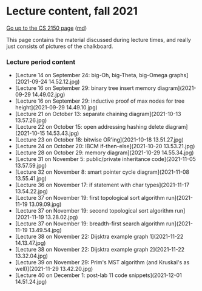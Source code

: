 Lecture content, fall 2021
==========================

[Go up to the CS 2150 page](../index.html) ([md](../index.md))

This page contains the material discussed during lecture times, and really just consists of pictures of the chalkboard.

### Lecture period content

- [Lecture 14 on September 24: big-Oh, big-Theta, big-Omega graphs](2021-09-24 14.52.12.jpg)
- [Lecture 16 on September 29: binary tree insert memory diagram](2021-09-29 14.49.02.jpg)
- [Lecture 16 on September 29: inductive proof of max nodes for tree height](2021-09-29 14.49.10.jpg)
- [Lecture 21 on October 13: separate chaining diagram](2021-10-13 13.57.26.jpg)
- [Lecture 22 on October 15: open addressing hashing delete diagram](2021-10-15 14.53.43.jpg)
- [Lecture 23 on October 18: bitwise OR'ing](2021-10-18 13.51.27.jpg)
- [Lecture 24 on October 20: IBCM if-then-else](2021-10-20 13.53.21.jpg)
- [Lecture 28 on October 29: memory diagram](2021-10-29 14.55.34.jpg)
- [Lecture 31 on November 5: public/private inheritance code](2021-11-05 13.57.59.jpg)
- [Lecture 32 on November 8: smart pointer cycle diagram](2021-11-08 13.55.41.jpg)
- [Lecture 36 on November 17: if statement with char types](2021-11-17 13.54.22.jpg)
- [Lecture 37 on November 19: first topological sort algorithm run](2021-11-19 13.09.09.jpg)
- [Lecture 37 on November 19: second topological sort algorithm run](2021-11-19 13.28.02.jpg)
- [Lecture 37 on November 19: breadth-first search algorithm run](2021-11-19 13.49.54.jpg)
- [Lecture 38 on November 22: Dijsktra example graph 1](2021-11-22 14.13.47.jpg)
- [Lecture 38 on November 22: Dijsktra example graph 2](2021-11-22 13.32.04.jpg)
- [Lecture 39 on November 29: Prim's MST algorithm (and Kruskal's as well)](2021-11-29 13.42.20.jpg)
- [Lecture 40 on December 1: post-lab 11 code snippets](2021-12-01 14.51.24.jpg)